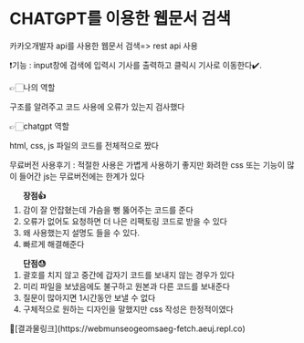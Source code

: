 <h1>CHATGPT를 이용한 웹문서 검색</h1>

<p>카카오개발자 api를 사용한 웹문서 검색=> rest api 사용</p>

<p>❗기능 : input창에 검색에 입력시 기사를 출력하고 클릭시 기사로 이동한다✔️.</p>

<dd>
  <dt>👉🏻나의 역할</dt>
    <dl>구조를 알려주고 코드 사용에 오류가 있는지 검사했다</dl>
  <dt>👉🏻chatgpt 역할</dt>
    <dl>html, css, js 파일의 코드를 전체적으로 짰다</dl>
</dd>

<div>무료버전 사용후기 : 적절한 사용은 가볍게 사용하기 좋지만 화려한 css 또는 기능이 많이 들어간 js는 무료버전에는 한계가 있다</div>
<ol>
  <strong>장점👍</strong>
  <li>감이 잘 안잡혔는데 가슴을 뻥 뚫어주는 코드를 준다</li>
  <li>오류가 없어도 요청하면 더 나은 리팩토링 코드로 받을 수 있다</li>
  <li>왜 사용했는지 설명도 들을 수 있다.</li>
  <li>빠르게 해결해준다</li>
</ol>
<ol>
  <strong>단점😓</strong>
  <li>괄호를 치지 않고 중간에 갑자기 코드를 보내지 않는 경우가 있다</li>
  <li>미리 파일을 보냈음에도 불구하고 원본과 다른 코드를 보내준다</li>
  <li>질문이 많아지면 1시간동안 보낼 수 없다</li>
  <li>구체적으로 원하는 디자인을 말했지만 css 작성은 한정적이였다</li>
</ol>
📌[결과물링크](https://webmunseogeomsaeg-fetch.aeuj.repl.co)
